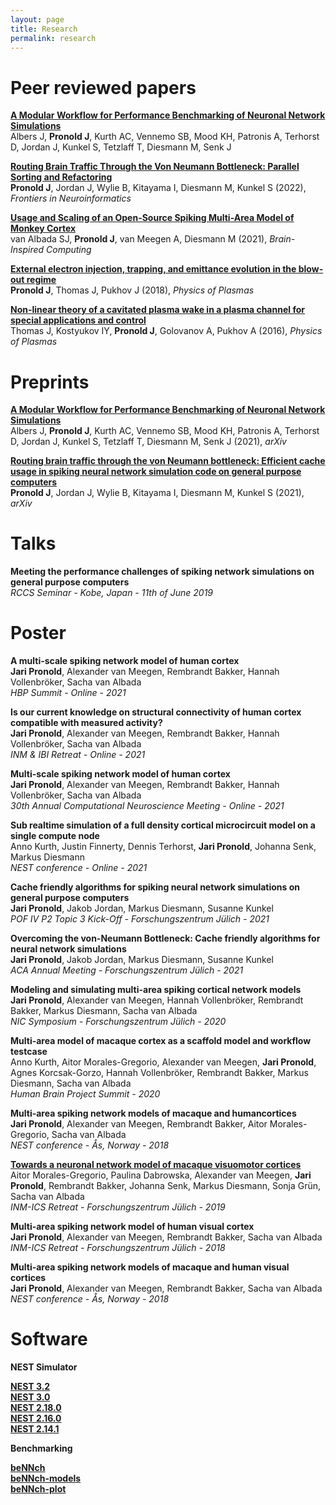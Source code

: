 ```yaml
---
layout: page
title: Research
permalink: research
---
```


# __Peer reviewed papers__
[__A Modular Workflow for Performance Benchmarking of Neuronal Network Simulations__](https://www.frontiersin.org/articles/10.3389/fninf.2022.837549/)  
Albers J, __Pronold J__, Kurth AC, Vennemo SB, Mood KH, Patronis A, Terhorst D, Jordan J, Kunkel S, Tetzlaff T, Diesmann M, Senk J

[__Routing Brain Traffic Through the Von Neumann Bottleneck: Parallel Sorting and Refactoring__](https://www.frontiersin.org/articles/10.3389/fninf.2021.785068/full)  
__Pronold J__, Jordan J, Wylie B, Kitayama I, Diesmann M, Kunkel S (2022), _Frontiers in Neuroinformatics_

[__Usage and Scaling of an Open-Source Spiking Multi-Area Model of Monkey Cortex__](https://link.springer.com/chapter/10.1007/978-3-030-82427-3_4)  
van Albada SJ, __Pronold J__, van Meegen A, Diesmann M (2021), _Brain-Inspired Computing_

[__External electron injection, trapping, and emittance evolution in the blow-out regime__](https://doi.org/10.1063/1.5045355)  
__Pronold J__, Thomas J, Pukhov J (2018), _Physics of Plasmas_

[__Non-linear theory of a cavitated plasma wake in a plasma channel for special applications and control__](https://doi.org/10.1063/1.4948712)  
Thomas J, Kostyukov IY, __Pronold J__, Golovanov A, Pukhov A (2016), _Physics of Plasmas_

# __Preprints__
[__A Modular Workflow for Performance Benchmarking of Neuronal Network Simulations__](https://arxiv.org/abs/2112.09018)  
Albers J, __Pronold J__, Kurth AC, Vennemo SB, Mood KH, Patronis A, Terhorst D, Jordan J, Kunkel S, Tetzlaff T, Diesmann M, Senk J (2021), _arXiv_

[__Routing brain traffic through the von Neumann bottleneck: Efficient cache usage in spiking neural network simulation code on general purpose computers__](https://arxiv.org/abs/2109.12855)  
__Pronold J__, Jordan J, Wylie B, Kitayama I, Diesmann M, Kunkel S (2021), _arXiv_

# __Talks__
__Meeting the performance challenges of spiking network simulations on general purpose computers__  
_RCCS Seminar - Kobe, Japan - 11th of June 2019_

# __Poster__

__A multi-scale spiking network model of human cortex__  
__Jari Pronold__, Alexander van Meegen, Rembrandt Bakker, Hannah Vollenbröker, Sacha van Albada  
_HBP Summit - Online - 2021_

__Is our current knowledge on structural connectivity of human cortex compatible with measured activity?__  
__Jari Pronold__, Alexander van Meegen, Rembrandt Bakker, Hannah Vollenbröker, Sacha van Albada  
_INM & IBI Retreat - Online - 2021_

__Multi-scale spiking network model of human cortex__  
__Jari Pronold__, Alexander van Meegen, Rembrandt Bakker, Hannah Vollenbröker, Sacha van Albada  
_30th Annual Computational Neuroscience Meeting - Online - 2021_

__Sub realtime simulation of a full density cortical microcircuit model on a single compute node__  
Anno Kurth, Justin Finnerty, Dennis Terhorst, __Jari Pronold__, Johanna Senk, Markus Diesmann  
_NEST conference - Online - 2021_

__Cache friendly algorithms for spiking neural network simulations on general purpose computers__  
__Jari Pronold__, Jakob Jordan, Markus Diesmann, Susanne Kunkel  
_POF IV P2 Topic 3 Kick-Off - Forschungszentrum Jülich - 2021_

__Overcoming the von-Neumann Bottleneck: Cache friendly algorithms for neural network simulations__  
__Jari Pronold__, Jakob Jordan, Markus Diesmann, Susanne Kunkel  
_ACA Annual Meeting - Forschungszentrum Jülich - 2021_

__Modeling and simulating multi-area spiking cortical network models__  
__Jari Pronold__, Alexander van Meegen, Hannah Vollenbröker, Rembrandt Bakker, Markus Diesmann, Sacha van Albada  
_NIC Symposium - Forschungszentrum Jülich - 2020_

__Multi-area model of macaque cortex as a scaffold model and workflow testcase__  
Anno Kurth, Aitor Morales-Gregorio, Alexander van Meegen, __Jari Pronold__, Agnes Korcsak-Gorzo, Hannah Vollenbröker, Rembrandt Bakker, Markus Diesmann, Sacha van Albada  
_Human Brain Project Summit - 2020_

__Multi-area spiking network models of macaque and humancortices__  
__Jari Pronold__, Alexander van Meegen, Rembrandt Bakker, Aitor Morales-Gregorio, Sacha van Albada  
_NEST conference - Ås, Norway - 2018_

[__Towards a neuronal network model of macaque visuomotor cortices__](http://juser.fz-juelich.de/record/863481/files/P-90__Aitor_Morales-Gregorio__Towards_a_neuronal_network_model_of_macaque_visuomotor_cortices%20.pdf?version=1)  
Aitor Morales-Gregorio, Paulina Dabrowska, Alexander van Meegen, __Jari Pronold__, Rembrandt Bakker, Johanna Senk, Markus Diesmann, Sonja Grün, Sacha van Albada  
_INM-ICS Retreat - Forschungszentrum Jülich - 2019_

__Multi-area spiking network model of human visual cortex__  
__Jari Pronold__, Alexander van Meegen, Rembrandt Bakker, Sacha van Albada  
_INM-ICS Retreat - Forschungszentrum Jülich - 2018_

__Multi-area spiking network models of macaque and human visual cortices__  
__Jari Pronold__, Alexander van Meegen, Rembrandt Bakker, Sacha van Albada  
_NEST conference - Ås, Norway - 2018_

# __Software__

__NEST Simulator__

[__NEST 3.2__](https://doi.org/10.5281/zenodo.5886894)  
[__NEST 3.0__](https://zenodo.org/record/4739103)  
[__NEST 2.18.0__](https://zenodo.org/record/2605422)  
[__NEST 2.16.0__](https://zenodo.org/record/1400175)  
[__NEST 2.14.1__](https://zenodo.org/record/4018724)

__Benchmarking__

[__beNNch__](https://github.com/INM-6/beNNch)  
[__beNNch-models__](https://github.com/INM-6/beNNch-models)  
[__beNNch-plot__](https://github.com/INM-6/beNNch-plot)
